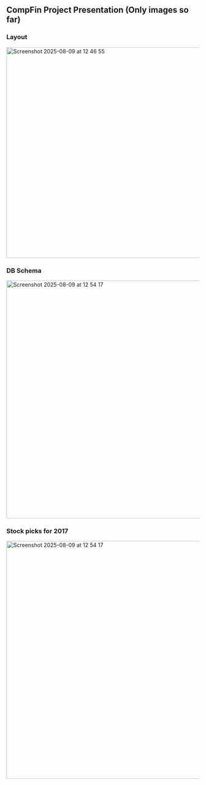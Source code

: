 ## CompFin Project Presentation (Only images so far)

### Layout
<img width="1070" height="550" alt="Screenshot 2025-08-09 at 12 46 55" src="https://github.com/user-attachments/assets/388aad4f-0b8e-479d-9a07-2aac4bee57cf" />

### DB Schema
<img width="965" height="621" alt="Screenshot 2025-08-09 at 12 54 17" src="https://github.com/user-attachments/assets/25d0ff66-4b1b-4618-bf02-ad13f49b9901" />

### Stock picks for 2017
<img width="965" height="621" alt="Screenshot 2025-08-09 at 12 54 17" src="https://github.com/user-attachments/assets/a6d23530-068e-4acf-b391-8a2708c1d91d" />


